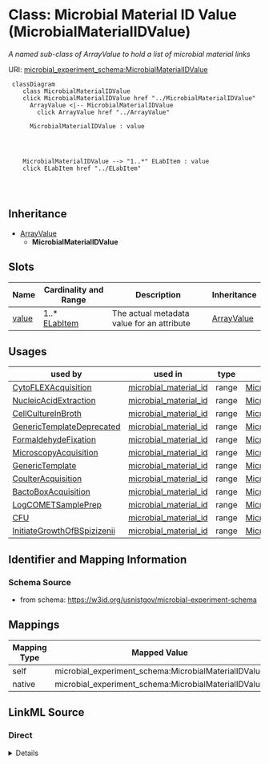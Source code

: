 

# Class: Microbial Material ID Value (MicrobialMaterialIDValue)




_A named sub-class of ArrayValue to hold a list of microbial material links_







URI: [microbial_experiment_schema:MicrobialMaterialIDValue](https://w3id.org/usnistgov/microbial-experiment-schema/MicrobialMaterialIDValue)






```mermaid
 classDiagram
    class MicrobialMaterialIDValue
    click MicrobialMaterialIDValue href "../MicrobialMaterialIDValue"
      ArrayValue <|-- MicrobialMaterialIDValue
        click ArrayValue href "../ArrayValue"
      
      MicrobialMaterialIDValue : value
        
          
    
    
    MicrobialMaterialIDValue --> "1..*" ELabItem : value
    click ELabItem href "../ELabItem"

        
      
```





## Inheritance
* [ArrayValue](ArrayValue.md)
    * **MicrobialMaterialIDValue**



## Slots

| Name | Cardinality and Range | Description | Inheritance |
| ---  | --- | --- | --- |
| [value](value.md) | 1..* <br/> [ELabItem](ELabItem.md) | The actual metadata value for an attribute | [ArrayValue](ArrayValue.md) |





## Usages

| used by | used in | type | used |
| ---  | --- | --- | --- |
| [CytoFLEXAcquisition](CytoFLEXAcquisition.md) | [microbial_material_id](microbial_material_id.md) | range | [MicrobialMaterialIDValue](MicrobialMaterialIDValue.md) |
| [NucleicAcidExtraction](NucleicAcidExtraction.md) | [microbial_material_id](microbial_material_id.md) | range | [MicrobialMaterialIDValue](MicrobialMaterialIDValue.md) |
| [CellCultureInBroth](CellCultureInBroth.md) | [microbial_material_id](microbial_material_id.md) | range | [MicrobialMaterialIDValue](MicrobialMaterialIDValue.md) |
| [GenericTemplateDeprecated](GenericTemplateDeprecated.md) | [microbial_material_id](microbial_material_id.md) | range | [MicrobialMaterialIDValue](MicrobialMaterialIDValue.md) |
| [FormaldehydeFixation](FormaldehydeFixation.md) | [microbial_material_id](microbial_material_id.md) | range | [MicrobialMaterialIDValue](MicrobialMaterialIDValue.md) |
| [MicroscopyAcquisition](MicroscopyAcquisition.md) | [microbial_material_id](microbial_material_id.md) | range | [MicrobialMaterialIDValue](MicrobialMaterialIDValue.md) |
| [GenericTemplate](GenericTemplate.md) | [microbial_material_id](microbial_material_id.md) | range | [MicrobialMaterialIDValue](MicrobialMaterialIDValue.md) |
| [CoulterAcquisition](CoulterAcquisition.md) | [microbial_material_id](microbial_material_id.md) | range | [MicrobialMaterialIDValue](MicrobialMaterialIDValue.md) |
| [BactoBoxAcquisition](BactoBoxAcquisition.md) | [microbial_material_id](microbial_material_id.md) | range | [MicrobialMaterialIDValue](MicrobialMaterialIDValue.md) |
| [LogCOMETSamplePrep](LogCOMETSamplePrep.md) | [microbial_material_id](microbial_material_id.md) | range | [MicrobialMaterialIDValue](MicrobialMaterialIDValue.md) |
| [CFU](CFU.md) | [microbial_material_id](microbial_material_id.md) | range | [MicrobialMaterialIDValue](MicrobialMaterialIDValue.md) |
| [InitiateGrowthOfBSpizizenii](InitiateGrowthOfBSpizizenii.md) | [microbial_material_id](microbial_material_id.md) | range | [MicrobialMaterialIDValue](MicrobialMaterialIDValue.md) |






## Identifier and Mapping Information







### Schema Source


* from schema: https://w3id.org/usnistgov/microbial-experiment-schema




## Mappings

| Mapping Type | Mapped Value |
| ---  | ---  |
| self | microbial_experiment_schema:MicrobialMaterialIDValue |
| native | microbial_experiment_schema:MicrobialMaterialIDValue |







## LinkML Source

<!-- TODO: investigate https://stackoverflow.com/questions/37606292/how-to-create-tabbed-code-blocks-in-mkdocs-or-sphinx -->

### Direct

<details>
```yaml
name: MicrobialMaterialIDValue
description: A named sub-class of ArrayValue to hold a list of microbial material
  links
title: Microbial Material ID Value
from_schema: https://w3id.org/usnistgov/microbial-experiment-schema
is_a: ArrayValue
slot_usage:
  value:
    name: value
    range: ELabItem
    inlined: true
    inlined_as_list: true

```
</details>

### Induced

<details>
```yaml
name: MicrobialMaterialIDValue
description: A named sub-class of ArrayValue to hold a list of microbial material
  links
title: Microbial Material ID Value
from_schema: https://w3id.org/usnistgov/microbial-experiment-schema
is_a: ArrayValue
slot_usage:
  value:
    name: value
    range: ELabItem
    inlined: true
    inlined_as_list: true
attributes:
  value:
    name: value
    description: The actual metadata value for an attribute
    title: value
    from_schema: https://w3id.org/usnistgov/microbial-experiment-schema
    rank: 1000
    alias: value
    owner: MicrobialMaterialIDValue
    domain_of:
    - BooleanValue
    - NumberValue
    - StringValue
    - UriValue
    - DateValue
    - ArrayValue
    - ELabItemValue
    - FCInjectionModeValue
    - IncubationAtmosphereValue
    range: ELabItem
    required: true
    multivalued: true
    inlined: true
    inlined_as_list: true

```
</details>